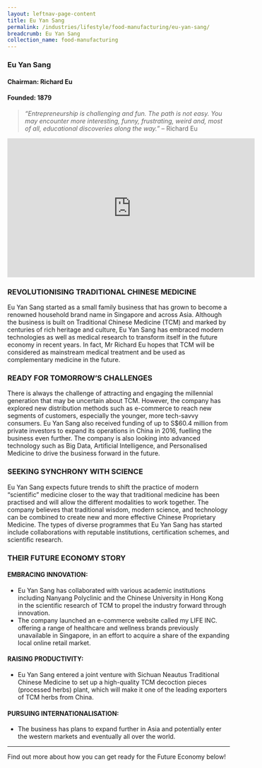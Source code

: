 ```yaml
---
layout: leftnav-page-content
title: Eu Yan Sang
permalink: /industries/lifestyle/food-manufacturing/eu-yan-sang/
breadcrumb: Eu Yan Sang
collection_name: food-manufacturing
---
```


### **Eu Yan Sang**
<h4 class="no-margin-top">Chairman: Richard Eu</h4>
<h4 class="no-margin-top">Founded: 1879</h4>

<blockquote>
    <i>“Entrepreneurship is challenging and fun. The path is not easy. You may encounter more interesting, funny, frustrating, weird and, most of all, educational discoveries along the way.”</i> – Richard Eu
</blockquote>

<div class="bp-youtube">
      <iframe width="560" height="315" src="https://www.youtube.com/embed/wiTT3DpF3P8" frameborder="0" allow="autoplay; encrypted-media" allowfullscreen></iframe>
</div>

### **REVOLUTIONISING TRADITIONAL CHINESE MEDICINE**

Eu Yan Sang started as a small family business that has grown to become a renowned household brand name in Singapore and across Asia. Although the business is built on Traditional Chinese Medicine (TCM) and marked by centuries of rich heritage and culture, Eu Yan Sang has embraced modern technologies as well as medical research to transform itself in the future economy in recent years. In fact, Mr Richard Eu hopes that TCM will be considered as mainstream medical treatment and be used as complementary medicine in the future.

### **READY FOR TOMORROW’S CHALLENGES**

There is always the challenge of attracting and engaging the millennial generation that may be uncertain about TCM. However, the company has explored new distribution methods such as e-commerce to reach new segments of customers, especially the younger, more tech-savvy consumers. Eu Yan Sang also received funding of up to S$60.4 million from private investors to expand its operations in China in 2016, fuelling the business even further. The company is also looking into advanced technology such as Big Data, Artificial Intelligence, and Personalised Medicine to drive the business forward in the future.

### **SEEKING SYNCHRONY WITH SCIENCE**

Eu Yan Sang expects future trends to shift the practice of modern “scientific” medicine closer to the way that traditional medicine has been practised and will allow the different modalities to work together. The company believes that traditional wisdom, modern science, and technology can be combined to create new and more effective Chinese Proprietary Medicine. The types of diverse programmes that Eu Yan Sang has started include collaborations with reputable institutions, certification schemes, and scientific research.


### **THEIR FUTURE ECONOMY STORY**

#### **EMBRACING INNOVATION:**
* Eu Yan Sang has collaborated with various academic institutions including Nanyang Polyclinic and the Chinese University in Hong Kong in the scientific research of TCM to propel the industry forward through innovation.
* The company launched an e-commerce website called my LIFE INC. offering a range of healthcare and wellness brands previously unavailable in Singapore, in an effort to acquire a share of the expanding local online retail market.

#### **RAISING PRODUCTIVITY:**
* Eu Yan Sang entered a joint venture with Sichuan Neautus Traditional Chinese Medicine to set up a high-quality TCM decoction pieces (processed herbs) plant, which will make it one of the leading exporters of TCM herbs from China.

#### **PURSUING INTERNATIONALISATION:**
* The business has plans to expand further in Asia and potentially enter the western markets and eventually all over the world.

---

Find out more about how you can get ready for the Future Economy below!
